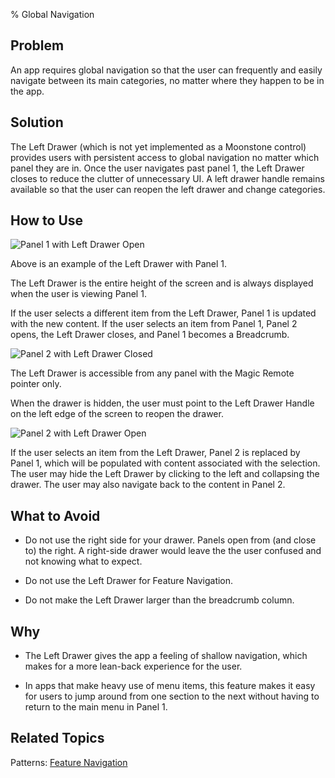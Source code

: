 ﻿% Global Navigation

## Problem

An app requires global navigation so that the user can frequently and easily
navigate between its main categories, no matter where they happen to be in the
app.

## Solution

The Left Drawer (which is not yet implemented as a Moonstone control) provides
users with persistent access to global navigation no matter which panel they are
in.  Once the user navigates past panel 1, the Left Drawer closes to reduce the
clutter of unnecessary UI.  A left drawer handle remains available so that the
user can reopen the left drawer and change categories.

## How to Use

![_Panel 1 with Left Drawer Open_](../../../../assets/dg-navigation-global-1.jpg)

Above is an example of the Left Drawer with Panel 1.

The Left Drawer is the entire height of the screen and is always displayed when
the user is viewing Panel 1.

If the user selects a different item from the Left Drawer, Panel 1 is updated
with the new content. If the user selects an item from Panel 1, Panel 2 opens,
the Left Drawer closes, and Panel 1 becomes a Breadcrumb.

![_Panel 2 with Left Drawer Closed_](../../../../assets/dg-navigation-global-2.jpg)

The Left Drawer is accessible from any panel with the Magic Remote pointer only.

When the drawer is hidden, the user must point to the Left Drawer Handle on the
left edge of the screen to reopen the drawer.

![_Panel 2 with Left Drawer Open_](../../../../assets/dg-navigation-global-3.jpg)

If the user selects an item from the Left Drawer, Panel 2 is replaced by Panel
1, which will be populated with content associated with the selection.  The user
may hide the Left Drawer by clicking to the left and collapsing the drawer.  The
user may also navigate back to the content in Panel 2.

## What to Avoid

* Do not use the right side for your drawer.  Panels open from (and close to)
    the right.  A right-side drawer would leave the the user confused and not
    knowing what to expect.

* Do not use the Left Drawer for Feature Navigation.

* Do not make the Left Drawer larger than the breadcrumb column.

## Why

* The Left Drawer gives the app a feeling of shallow navigation, which makes for
    a more lean-back experience for the user.

* In apps that make heavy use of menu items, this feature makes it easy for
    users to jump around from one section to the next without having to return
    to the main menu in Panel 1.

## Related Topics

Patterns: [Feature Navigation](feature-navigation.html)
